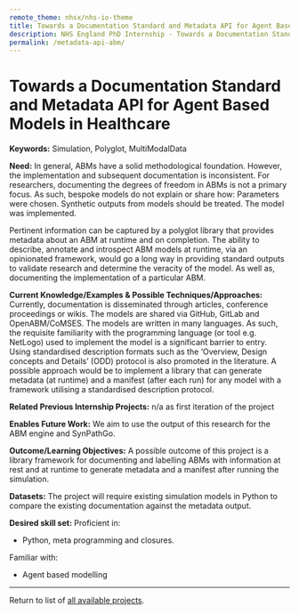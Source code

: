 ```yaml
---
remote_theme: nhsx/nhs-io-theme
title: Towards a Documentation Standard and Metadata API for Agent Based Models in Healthcare
description: NHS England PhD Internship - Towards a Documentation Standard and Metadata API for Agent Based Models in Healthcare
permalink: /metadata-api-abm/
---
```


# Towards a Documentation Standard and Metadata API for Agent Based Models in Healthcare

**Keywords:**  Simulation, Polyglot, MultiModalData

**Need:**  In general, ABMs have a solid methodological foundation. However, the implementation and subsequent documentation is inconsistent. For researchers, documenting the degrees of freedom in ABMs is not a primary focus. As such, bespoke models do not explain or share how:
Parameters were chosen.
Synthetic outputs from models should be treated.
The model was implemented.

Pertinent information can be captured by a polyglot library that provides metadata about an ABM at runtime and on completion. The ability to describe, annotate and introspect ABM models at runtime, via an opinionated framework, would go a long way in providing standard outputs to validate research and determine the veracity of the model. As well as, documenting the implementation of a particular ABM. 

**Current Knowledge/Examples & Possible Techniques/Approaches:**  Currently, documentation is disseminated through articles, conference proceedings or wikis. The models are shared via GitHub, GitLab and OpenABM/CoMSES. The models are written in many languages. As such, the requisite familiarity with the programming language (or tool e.g. NetLogo) used to implement the model is a significant barrier to entry. Using standardised description formats such as the ‘Overview, Design concepts and Details’ (ODD) protocol is also promoted in the literature. A possible approach would be to implement a library that can generate metadata (at runtime) and a manifest (after each run) for any model with a framework utilising a standardised description protocol.


**Related Previous Internship Projects:** n/a as first iteration of the project

**Enables Future Work:**  We aim to use the output of this research for the ABM engine and SynPathGo.

**Outcome/Learning Objectives:** A possible outcome of this project is a library framework for documenting and labelling ABMs with information at rest and at runtime to generate metadata and a manifest after running the simulation.

**Datasets:** The project will require existing simulation models in Python to compare the existing documentation against the metadata output.

**Desired skill set:**  Proficient in:
- Python, meta programming and closures.

Familiar with:
- Agent based modelling
 


---
Return to list of [all available projects](https://nhsx.github.io/nhsx-internship-projects/).